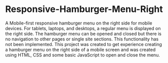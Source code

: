 # Responsive-Hamburger-Menu-Right

A Mobile-first responsive hamburger menu on the right side for mobile devices. For tablets, laptops, and desktops, a regular menu is displayed on the right side. The hamburger menu can be opened and closed but there is no navigation to other pages or single site sections. This functionality has not been implemented. This project was created to get experience creating a hamburger menu on the right side of a mobile screen and was created using HTML, CSS and some basic JavaScript to open and close the menu.
